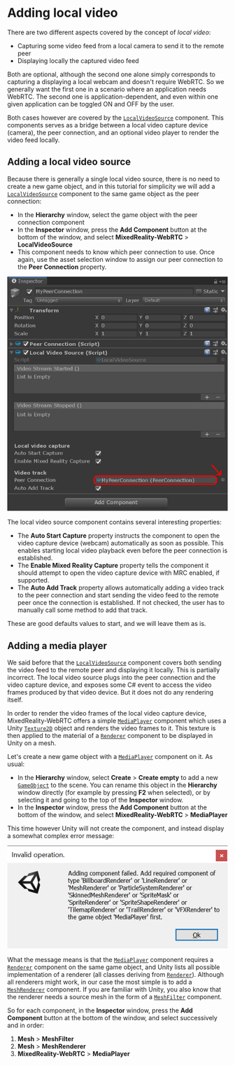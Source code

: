 # Adding local video

There are two different aspects covered by the concept of _local video_:

- Capturing some video feed from a local camera to send it to the remote peer
- Displaying locally the captured video feed

Both are optional, although the second one alone simply corresponds to capturing a displaying a local webcam and doesn't require WebRTC. So we generally want the first one in a scenario where an application needs WebRTC. The second one is application-dependent, and even within one given application can be toggled ON and OFF by the user.

Both cases however are covered by the [`LocalVideoSource`](xref:Microsoft.MixedReality.WebRTC.Unity.LocalVideoSource) component. This components serves as a bridge between a local video capture device (camera), the peer connection, and an optional video player to render the video feed locally.

## Adding a local video source

Because there is generally a single local video source, there is no need to create a new game object, and in this tutorial for simplicity we will add a [`LocalVideoSource`](xref:Microsoft.MixedReality.WebRTC.Unity.LocalVideoSource) component to the same game object as the peer connection:

- In the **Hierarchy** window, select the game object with the peer connection component
- In the **Inspector** window, press the **Add Component** button at the bottom of the window, and select **MixedReality-WebRTC** > **LocalVideoSource**
- This component needs to know which peer connection to use. Once again, use the asset selection window to assign our peer connection to the **Peer Connection** property.

![Create a local video source assigned to our peer connection](helloworld-unity-8.png)

The local video source component contains several interesting properties:

- The **Auto Start Capture** property instructs the component to open the video capture device (webcam) automatically as soon as possible. This enables starting local video playback even before the peer connection is established.
- The **Enable Mixed Reality Capture** property tells the component it should attempt to open the video capture device with MRC enabled, if supported.
- The **Auto Add Track** property allows automatically adding a video track to the peer connection and start sending the video feed to the remote peer once the connection is established. If not checked, the user has to manually call some method to add that track.

These are good defaults values to start, and we will leave them as is.

## Adding a media player

We said before that the [`LocalVideoSource`](xref:Microsoft.MixedReality.WebRTC.Unity.LocalVideoSource) component covers both sending the video feed to the remote peer and displaying it locally. This is partially incorrect. The local video source plugs into the peer connection and the video capture device, and exposes some C# event to access the video frames produced by that video device. But it does not do any rendering itself.

In order to render the video frames of the local video capture device, MixedReality-WebRTC offers a simple [`MediaPlayer`](xref:Microsoft.MixedReality.WebRTC.Unity.MediaPlayer) component which uses a Unity [`Texture2D`](https://docs.unity3d.com/ScriptReference/Texture2D.html) object and renders the video frames to it. This texture is then applied to the material of a [`Renderer`](https://docs.unity3d.com/ScriptReference/Renderer.html) component to be displayed in Unity on a mesh.

Let's create a new game object with a [`MediaPlayer`](xref:Microsoft.MixedReality.WebRTC.Unity.MediaPlayer) component on it. As usual:

- In the **Hierarchy** window, select **Create** > **Create empty** to add a new [`GameObject`](https://docs.unity3d.com/ScriptReference/GameObject.html) to the scene. You can rename this object in the **Hierarchy** window directly (for example by pressing **F2** when selected), or by selecting it and going to the top of the **Inspector** window.
- In the **Inspector** window, press the **Add Component** button at the bottom of the window, and select **MixedReality-WebRTC** > **MediaPlayer**

This time however Unity will not create the component, and instead display a somewhat complex error message:

![Unity displays an error message when trying to create a MediaPlayer component](helloworld-unity-9.png)

What the message means is that the [`MediaPlayer`](xref:Microsoft.MixedReality.WebRTC.Unity.MediaPlayer) component requires a [`Renderer`](https://docs.unity3d.com/ScriptReference/Renderer.html) component on the same game object, and Unity lists all possible implementation of a renderer (all classes deriving from [`Renderer`](https://docs.unity3d.com/ScriptReference/Renderer.html)). Although all renderers might work, in our case the most simple is to add a [`MeshRenderer`](https://docs.unity3d.com/ScriptReference/MeshRenderer.html) component. If you are familiar with Unity, you also know that the renderer needs a source mesh in the form of a [`MeshFilter`](https://docs.unity3d.com/ScriptReference/MeshFilter.html) component.

So for each component, in the **Inspector** window, press the **Add Component** button at the bottom of the window, and select successively and in order:

1. **Mesh** > **MeshFilter**
2. **Mesh** > **MeshRenderer**
3. **MixedReality-WebRTC** > **MediaPlayer**

